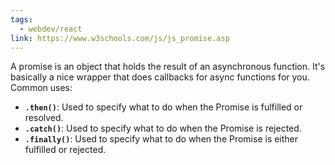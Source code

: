 ```yaml
---
tags:
  - webdev/react
link: https://www.w3schools.com/js/js_promise.asp
---
```


A promise is an object that holds the result of an asynchronous function. It's basically a nice wrapper that does callbacks for async functions for you. Common uses:

- **`.then()`**: Used to specify what to do when the Promise is fulfilled or resolved.
- **`.catch()`**: Used to specify what to do when the Promise is rejected.
- **`.finally()`**: Used to specify what to do when the Promise is either fulfilled or rejected.